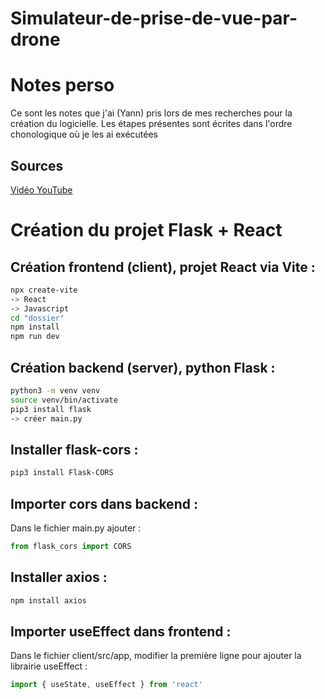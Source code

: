 # Simulateur-de-prise-de-vue-par-drone

# Notes perso
Ce sont les notes que j'ai (Yann) pris lors de mes recherches pour la création du logicielle. Les étapes présentes sont écrites dans l'ordre chonologique où je les ai exécutées

## Sources
[Vidéo YouTube](https://www.youtube.com/watch?v=ctQMqqEo4G8)


# Création du projet Flask + React

## Création frontend (client), projet React via Vite :
```bash
npx create-vite 
-> React
-> Javascript
cd "dossier"
npm install
npm run dev
```

## Création backend (server), python Flask :
```bash
python3 -m venv venv
source venv/bin/activate
pip3 install flask
-> créer main.py
```

## Installer flask-cors :
```bash
pip3 install Flask-CORS
```

## Importer cors dans backend :
Dans le fichier main.py ajouter : 
```python 
from flask_cors import CORS
```

## Installer axios :
```bash
npm install axios
```

## Importer useEffect dans frontend :
Dans le fichier client/src/app, modifier la première ligne pour ajouter la librairie useEffect : 
```jsx
import { useState, useEffect } from 'react'
```
